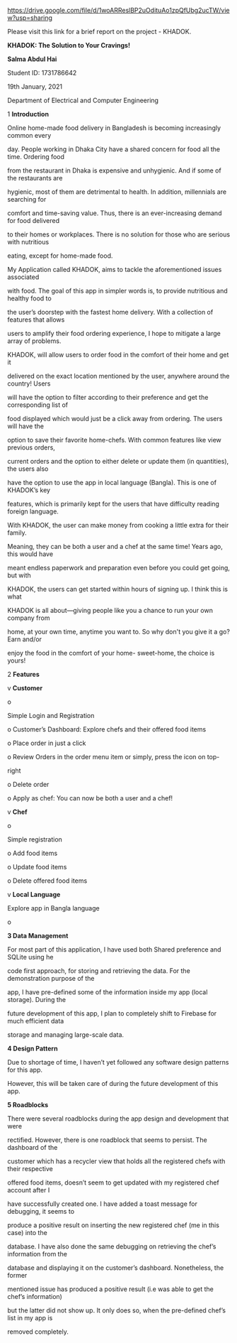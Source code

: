 https://drive.google.com/file/d/1woARReslBP2uOdituAo1zpQfUbg2ucTW/view?usp=sharing

Please visit this link for a brief report on the project - KHADOK.








**KHADOK: The Solution to Your Cravings!**

**Salma Abdul Hai**

Student ID: 1731786642

19th January, 2021

Department of Electrical and Computer Engineering

1 **Introduction**

Online home-made food delivery in Bangladesh is becoming increasingly common every

day. People working in Dhaka City have a shared concern for food all the time. Ordering food

from the restaurant in Dhaka is expensive and unhygienic. And if some of the restaurants are

hygienic, most of them are detrimental to health. In addition, millennials are searching for

comfort and time-saving value. Thus, there is an ever-increasing demand for food delivered

to their homes or workplaces. There is no solution for those who are serious with nutritious

eating, except for home-made food.

My Application called KHADOK, aims to tackle the aforementioned issues associated

with food. The goal of this app in simpler words is, to provide nutritious and healthy food to

the user’s doorstep with the fastest home delivery. With a collection of features that allows

users to amplify their food ordering experience, I hope to mitigate a large array of problems.

KHADOK, will allow users to order food in the comfort of their home and get it

delivered on the exact location mentioned by the user, anywhere around the country! Users

will have the option to filter according to their preference and get the corresponding list of

food displayed which would just be a click away from ordering. The users will have the

option to save their favorite home-chefs. With common features like view previous orders,

current orders and the option to either delete or update them (in quantities), the users also

have the option to use the app in local language (Bangla). This is one of KHADOK’s key

features, which is primarily kept for the users that have difficulty reading foreign language.

With KHADOK, the user can make money from cooking a little extra for their family.

Meaning, they can be both a user and a chef at the same time! Years ago, this would have

meant endless paperwork and preparation even before you could get going, but with

KHADOK, the users can get started within hours of signing up. I think this is what

KHADOK is all about—giving people like you a chance to run your own company from

home, at your own time, anytime you want to. So why don't you give it a go? Earn and/or

enjoy the food in the comfort of your home- sweet-home, the choice is yours!





2 **Features**

v **Customer**

o

Simple Login and Registration





o Customer’s Dashboard: Explore chefs and their offered food items





o Place order in just a click





o Review Orders in the order menu item or simply, press the icon on top-

right





o Delete order





o Apply as chef: You can now be both a user and a chef!





v **Chef**

o

Simple registration













o Add food items





















o Update food items













o Delete offered food items

















v **Local Language**

Explore app in Bangla language

o













**3 Data Management**

For most part of this application, I have used both Shared preference and SQLite using he

code first approach, for storing and retrieving the data. For the demonstration purpose of the

app, I have pre-defined some of the information inside my app (local storage). During the

future development of this app, I plan to completely shift to Firebase for much efficient data

storage and managing large-scale data.

**4 Design Pattern**

Due to shortage of time, I haven’t yet followed any software design patterns for this app.

However, this will be taken care of during the future development of this app.

**5 Roadblocks**

There were several roadblocks during the app design and development that were

rectified. However, there is one roadblock that seems to persist. The dashboard of the

customer which has a recycler view that holds all the registered chefs with their respective

offered food items, doesn’t seem to get updated with my registered chef account after I

have successfully created one. I have added a toast message for debugging, it seems to

produce a positive result on inserting the new registered chef (me in this case) into the

database. I have also done the same debugging on retrieving the chef’s information from the

database and displaying it on the customer’s dashboard. Nonetheless, the former

mentioned issue has produced a positive result (i.e was able to get the chef’s information)

but the latter did not show up. It only does so, when the pre-defined chef’s list in my app is

removed completely.


